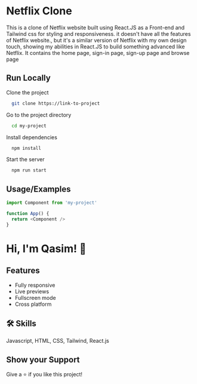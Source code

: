 
# Netflix Clone

This is a clone of Netflix website built using React.JS as a Front-end and Tailwind css for styling and responsiveness. it doesn't have all the features of Netflix website., but it's a similar version of Netflix with my own design touch, showing my abilities in React.JS to build something advanced like Netflix. It contains the home page, sign-in page, sign-up page and browse page


## Run Locally

Clone the project

```bash
  git clone https://link-to-project
```

Go to the project directory

```bash
  cd my-project
```

Install dependencies

```bash
  npm install
```

Start the server

```bash
  npm run start
```


## Usage/Examples

```javascript
import Component from 'my-project'

function App() {
  return <Component />
}
```


# Hi, I'm Qasim! 👋


##   Features

- Fully responsive
- Live previews
- Fullscreen mode
- Cross platform


## 🛠 Skills 
Javascript, HTML, CSS, Tailwind, React.js


## Show your Support
Give a ⭐️ if you like this project!

